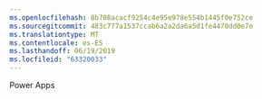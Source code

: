 ```yaml
---
ms.openlocfilehash: 8b708acacf9254c4e95e978e554b1445f0e752ce
ms.sourcegitcommit: 483c777a1537ccab6a2a2da6a5d1fe4470dd0e7e
ms.translationtype: MT
ms.contentlocale: es-ES
ms.lasthandoff: 06/19/2019
ms.locfileid: "63320033"
---
```

Power Apps
